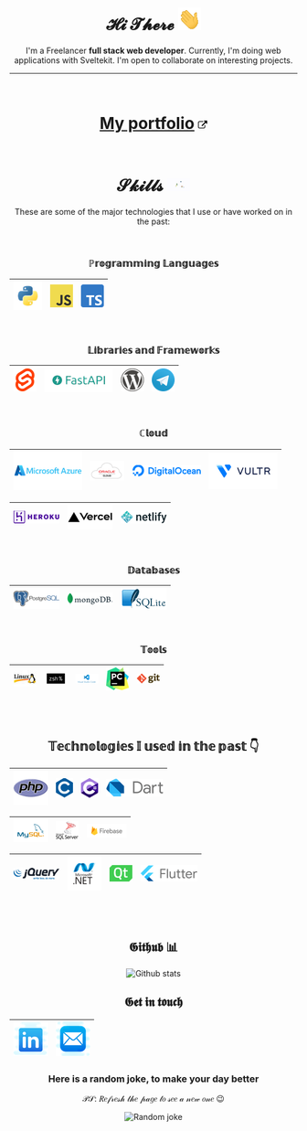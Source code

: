 <div align="center">

# 𝓗𝓲 𝓣𝓱𝓮𝓻𝓮 ![Hi.gif](./i/hi.gif)

I'm a Freelancer **full stack web developer**. Currently, I'm doing web applications with Sveltekit. I'm open to collaborate on interesting projects.

---
<br>

# [My portfolio](https://computly.me) ![External link icon](./i/external-link.png)

<br>

# 𝓢𝓴𝓲𝓵𝓵𝓼 ![Juggling.gif](./i/jg.gif)

These are some of the major technologies that I use or have worked on in the past:

<br>

### **ℙ𝕣𝕠𝕘𝕣𝕒𝕞𝕞𝕚𝕟𝕘 𝕃𝕒𝕟𝕘𝕦𝕒𝕘𝕖𝕤**

| ![Python](./i/py.png) | ![Javascript](./i/js.png) | ![Typescript](./i/ts.png) |
| --------------------- | ------------------------- | ------------------------- |

<br>

### **𝕃𝕚𝕓𝕣𝕒𝕣𝕚𝕖𝕤 𝕒𝕟𝕕 𝔽𝕣𝕒𝕞𝕖𝕨𝕠𝕣𝕜𝕤**
| ![Svelte](./i/svelte.png) | ![FastAPI](./i/fastapi.png) | ![Wordpress](./i/wp.png) | ![Telegram bot API](./i/tg.png) |
| ------------------------- | --------------------------- | ------------------------ | ------------------------------- |

<br>

### **ℂ𝕝𝕠𝕦𝕕**

| ![Microsoft Azure](./i/az.png) | ![Oracle cloud](./i/oc.png) | ![Digitalocean](./i/digitalocean.png) | ![Vultr](./i/vultr.png) |
| ------------------------------ | --------------------------- | ------------------------------------- | ----------------------- |

| ![Heroku](./i/heroku.png) | ![Vercel](./i/vc.png) | ![Netlify](./i/netlify.png) |
| ------------------------- | --------------------- | --------------------------- |

<br>

### **𝔻𝕒𝕥𝕒𝕓𝕒𝕤𝕖𝕤**

| ![PostgresQL](./i/postgresql.png) | ![MongoDB](./i/mongo.png) | ![SQLite](./i/sqlite.png) |
| --------------------------------- | ------------------------- | ------------------------- |

<br>

### **𝕋𝕠𝕠𝕝𝕤**

| ![Linux](./i/Linux.jpeg) | ![Zsh](./i/zsh.png) | ![VS Code](./i/vscode.png) | ![PyCharm](./i/pycharm.png) | ![Git](./i/git.png) |
| ------------------------ | ------------------- | -------------------------- | --------------------------- | ------------------- |

<br><br>

## 𝕋𝕖𝕔𝕙𝕟𝕠𝕝𝕠𝕘𝕚𝕖𝕤 𝕀 𝕦𝕤𝕖𝕕 𝕚𝕟 𝕥𝕙𝕖 𝕡𝕒𝕤𝕥 👇
| ![PHP](./i/php.png) | ![C](./i/c.png) | ![C-hashtag 🤪](./i/c-sharp.png) | ![Dart](./i/dart.png) |
| ------------------- | --------------- | ------------------------------- | --------------------- |

| ![Mysql](./i/mysql.png) | ![Microsoft SQL server](./i/mssql.png) | ![Firebase](./i/Firebase.png) |
| ----------------------- | -------------------------------------- | ----------------------------- |

| ![jQuery](./i/jquery.png) | ![Microsoft .Net WPF](./i/dot-net.png) | ![QT](./i/qt.png) | ![Flutter](./i/flutter.png) |
| ------------------------- | -------------------------------------- | ----------------- | --------------------------- |

<br><br>

## 𝕲𝖎𝖙𝖍𝖚𝖇 📊

![Github stats](https://github-readme-stats.vercel.app/api?username=416d72&show_icons=true&theme=great-gatsby&bg_color=45,80d0c7,13547a&include_all_commits=true)


## 𝕲𝖊𝖙 𝖎𝖓 𝖙𝖔𝖚𝖈𝖍

| [![Linkedin](./i/linkedin.png)](https://www.linkedin.com/in/a3k) | [![Email](./i/mail.png)](mailto://contact@a3k.tech) |
| ---------------------------------------------------------------- | --------------------------------------------------- |

### **Here is a random joke, to make your day better**
𝒫𝒮: 𝑅𝑒𝒻𝓇𝑒𝓈𝒽 𝓉𝒽𝑒 𝓅𝒶𝑔𝑒 𝓉𝑜 𝓈𝑒𝑒 𝒶 𝓃𝑒𝓌 𝑜𝓃𝑒 😉

![Random joke](https://readme-jokes.vercel.app/api?hideBorder&theme=gradientBlue&qColor=%23ffff00&aColor=%23ffffff)

</div>
